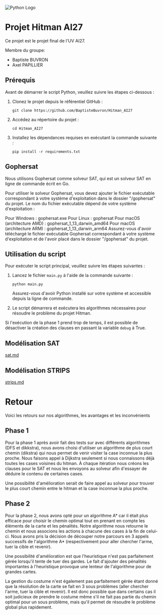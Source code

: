 ![Python Logo](https://www.python.org/static/community_logos/python-logo-master-v3-TM.png)

# Projet Hitman AI27

Ce projet est le projet final de l'UV AI27.

Membre du groupe:

- Baptiste BUVRON
- Axel PAPILLIER

## Prérequis

Avant de démarrer le script Python, veuillez suivre les étapes ci-dessous :

1. Clonez le projet depuis le référentiel GitHub :

   ```
   git clone https://github.com/BaptisteBuvron/Hitman_AI27
   ```

2. Accédez au répertoire du projet :

   ```
   cd Hitman_AI27
   ```

3. Installez les dépendances requises en exécutant la commande suivante :

   ```
   pip install -r requirements.txt
   ```

## Gophersat

Nous utilisons Gophersat comme solveur SAT, qui est un solveur SAT en ligne de commande écrit en Go.

Pour utiliser le solveur Gophersat, vous devez ajouter le fichier exécutable correspondant à votre système
d'exploitation dans le dossier "/gophersat" du projet. Le nom du fichier exécutable dépend de votre système
d'exploitation :

Pour Windows : gophersat.exe
Pour Linux : gophersat
Pour macOS (architecture AMD) : gophersat_1_13_darwin_amd64
Pour macOS (architecture ARM) : gophersat_1_13_darwin_arm64
Assurez-vous d'avoir téléchargé le fichier exécutable Gophersat correspondant à votre système d'exploitation et de
l'avoir placé dans le dossier "/gophersat" du projet.

## Utilisation du script

Pour exécuter le script principal, veuillez suivre les étapes suivantes :

1. Lancez le fichier `main.py` à l'aide de la commande suivante :

   ```
   python main.py
   ```

   Assurez-vous d'avoir Python installé sur votre système et accessible depuis la ligne de commande.

2. Le script démarrera et exécutera les algorithmes nécessaires pour résoudre le problème du projet Hitman.

Si l'exécution de la phase 1 prend trop de temps, il est possible de désactiver la création des clauses en passant la
variable `debug` à True.

## Modélisation SAT

[sat.md](sat.md)

## Modélisation STRIPS

[strips.md](strips.md)

# Retour

Voici les retours sur nos algorithmes, les avantages et les inconvénients

## Phase 1

Pour la phase 1 après avoir fait des tests sur avec différents algorithmes (DFS et dikkstra), nous avons choisi
d'utiliser un algorithme de plus court chemin (dikstra) qui nous permet de venir visiter la case inconnue la plus
proche.
Nous faisons appel à Dijkstra seulement si nous connaissons déjà toutes les cases voisines du hitman.
À chaque itération nous créons les clauses pour le SAT et nous les envoyons au solveur afin d'essayer de déduire le
contenu de certaines cases.

Une possibilité d'amélioration serait de faire appel au solveur pour trouver le plus court chemin entre le hitman et la
case inconnue la plus proche.

## Phase 2

Pour la phase 2, nous avons opté pour un algorithme A* car il était plus efficace pour choisir le chemin optimal tout
en prenant en compte les éléments de la carte et les pénalités. Notre algorithme nous retourne le chemin et nous associons les actions à
chacune des cases à la fin de celui-ci. Nous avons pris la décision de découper notre parcours en 3 appels successifs de
l'algorithme A* (respectivement pour aller chercher l'arme, tuer la cible et revenir).

Une possibilité d'amélioration est que l'heuristique n'est pas parfaitement gérée lorsqu'il tente de tuer des gardes. Le
fait d'ajouter des pénalités importantes à l'heuristique provoque une lenteur de l'algorithme pour de grandes cartes.

La gestion du costume n'est également pas parfaitement gérée étant donné que la résolution de la carte se fait en 3 sous problèmes (aller chercher l'arme, tuer la cible et revenir). 
Il est donc possible que dans certains cas il soit judicieux de prendre le costume même s'il ne fait pas partie du chemin optimal pour un sous problème, mais qu'il permet de résoudre le problème global plus rapidement.